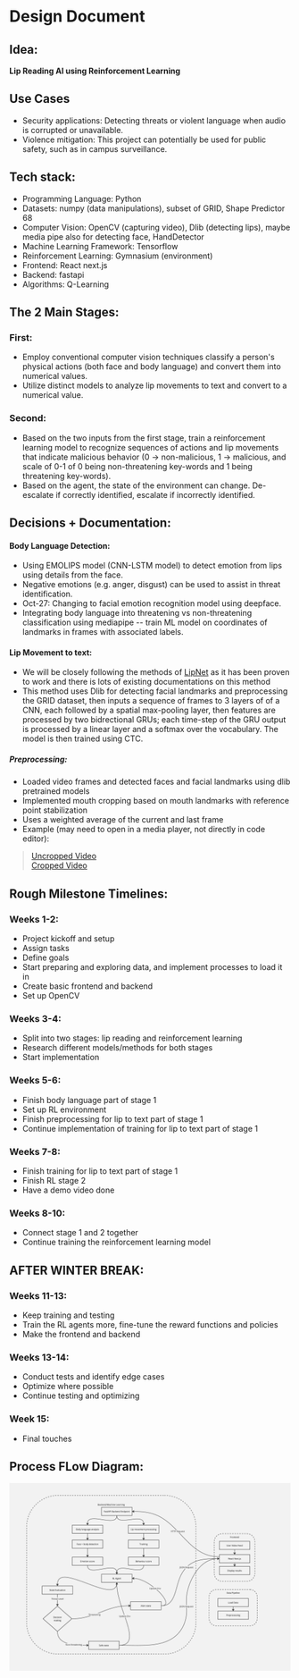 
# Design Document

## Idea:  
**Lip Reading AI using Reinforcement Learning**  

## Use Cases
- Security applications: Detecting threats or violent language when audio is corrupted or unavailable.
- Violence mitigation: This project can potentially be used for public safety, such as in campus surveillance.

## Tech stack: 
- Programming Language: Python 
- Datasets: numpy (data manipulations), subset of GRID, Shape Predictor 68
- Computer Vision: OpenCV (capturing video), Dlib (detecting lips), maybe media pipe also for detecting face, HandDetector
- Machine Learning Framework: Tensorflow
- Reinforcement Learning: Gymnasium (environment) 
- Frontend: React next.js 
- Backend: fastapi 
- Algorithms: Q-Learning

## The 2 Main Stages:  

### First:  
- Employ conventional computer vision techniques classify a person's physical actions (both face and body language) and convert them into numerical values.
- Utilize distinct models to analyze lip movements to text and convert to a numerical value. 

### Second:  
- Based on the two inputs from the first stage, train a reinforcement learning model to recognize sequences of actions and lip movements that indicate malicious behavior (0 -> non-malicious, 1 -> malicious, and scale of 0-1 of 0 being non-threatening key-words and 1 being threatening key-words).
- Based on the agent, the state of the environment can change. De-escalate if correctly identified, escalate if incorrectly identified.

## Decisions + Documentation:
#### Body Language Detection:
- Using EMOLIPS model (CNN-LSTM model) to detect emotion from lips using details from the face.
- Negative emotions (e.g. anger, disgust) can be used to assist in threat identification.
- Oct-27: Changing to facial emotion recognition model using deepface.
- Integrating body language into threatening vs non-threatening classification using mediapipe -- train ML model on coordinates of landmarks in frames with associated labels.
#### Lip Movement to text:
- We will be closely following the methods of [LipNet](https://arxiv.org/pdf/1611.01599) as it has been proven to work and there is lots of existing documentations on this method
- This method uses Dlib for detecting facial landmarks and preprocessing the GRID dataset, then inputs a sequence of frames to 3 layers of 
of a CNN, each followed by a spatial max-pooling layer, then features are processed by two bidrectional GRUs; each time-step of the GRU output is processed by a linear layer and a softmax over the vocabulary. The model is then trained using CTC.
##### Preprocessing:
- Loaded video frames and detected faces and facial landmarks using dlib pretrained models
- Implemented mouth cropping based on mouth landmarks with reference point stabilization
- Uses a weighted average of the current and last frame
- Example (may need to open in a media player, not directly in code editor):
> [Uncropped Video](machine_learning/lip_reading/preprocessing/example/ex_1_uncropped.mp4)  
> [Cropped Video](machine_learning/lip_reading/preprocessing/example/ex_1_cropped.mp4)

## Rough Milestone Timelines:  

### Weeks 1-2:  
- Project kickoff and setup  
- Assign tasks  
- Define goals  
- Start preparing and exploring data, and implement processes to load it in  
- Create basic frontend and backend  
- Set up OpenCV  

### Weeks 3-4:  
- Split into two stages: lip reading and reinforcement learning
- Research different models/methods for both stages
- Start implementation

### Weeks 5-6:  
- Finish body language part of stage 1
- Set up RL environment
- Finish preprocessing for lip to text part of stage 1
- Continue implementation of training for lip to text part of stage 1

### Weeks 7-8:  
- Finish training for lip to text part of stage 1
- Finish RL stage 2
- Have a demo video done

### Weeks 8-10:  
- Connect stage 1 and 2 together
- Continue training the reinforcement learning model

## AFTER WINTER BREAK:  

### Weeks 11-13:  
- Keep training and testing  
- Train the RL agents more, fine-tune the reward functions and policies  
- Make the frontend and backend

### Weeks 13-14:  
- Conduct tests and identify edge cases  
- Optimize where possible  
- Continue testing and optimizing  

### Week 15:  
- Final touches  

## Process FLow Diagram:
![Process Flow Diagram](/process_flow_dgm.jpg)
